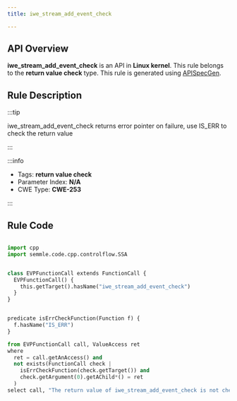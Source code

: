 ```yaml
---
title: iwe_stream_add_event_check

---
```



## API Overview
**iwe_stream_add_event_check** is an API in **Linux kernel**. This rule belongs to the **return value check** type. This rule is generated using [APISpecGen](../../tools/APISpecGen).
## Rule Description

:::tip

iwe_stream_add_event_check returns error pointer on failure, use IS_ERR to check the return value

:::

:::info

- Tags: **return value check**
- Parameter Index: **N/A**
- CWE Type: **CWE-253**

:::

## Rule Code
```python

import cpp
import semmle.code.cpp.controlflow.SSA


class EVPFunctionCall extends FunctionCall {
  EVPFunctionCall() {
    this.getTarget().hasName("iwe_stream_add_event_check")
  }
}


predicate isErrCheckFunction(Function f) {
  f.hasName("IS_ERR") 
}

from EVPFunctionCall call, ValueAccess ret
where
  ret = call.getAnAccess() and
  not exists(FunctionCall check |
    isErrCheckFunction(check.getTarget()) and
    check.getArgument(0).getAChild*() = ret
  )
select call, "The return value of iwe_stream_add_event_check is not checked with IS_ERR."
    
```